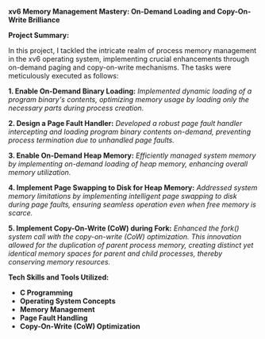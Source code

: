 **xv6 Memory Management Mastery: On-Demand Loading and Copy-On-Write Brilliance**

**Project Summary:**

In this project, I tackled the intricate realm of process memory management in the xv6 operating system, implementing crucial enhancements through on-demand paging and copy-on-write mechanisms. The tasks were meticulously executed as follows:

**1. Enable On-Demand Binary Loading:**
_Implemented dynamic loading of a program binary's contents, optimizing memory usage by loading only the necessary parts during process creation._

**2. Design a Page Fault Handler:**
_Developed a robust page fault handler intercepting and loading program binary contents on-demand, preventing process termination due to unhandled page faults._

**3. Enable On-Demand Heap Memory:**
_Efficiently managed system memory by implementing on-demand loading of heap memory, enhancing overall memory utilization._

**4. Implement Page Swapping to Disk for Heap Memory:**
_Addressed system memory limitations by implementing intelligent page swapping to disk during page faults, ensuring seamless operation even when free memory is scarce._

**5. Implement Copy-On-Write (CoW) during Fork:**
_Enhanced the fork() system call with the copy-on-write (CoW) optimization. This innovation allowed for the duplication of parent process memory, creating distinct yet identical memory spaces for parent and child processes, thereby conserving memory resources._

**Tech Skills and Tools Utilized:**

- **C Programming**
- **Operating System Concepts**
- **Memory Management**
- **Page Fault Handling**
- **Copy-On-Write (CoW) Optimization**
